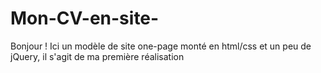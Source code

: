 # Mon-CV-en-site-

Bonjour ! Ici un modèle de site one-page monté en html/css et un peu de jQuery, il s'agit de ma première réalisation
